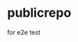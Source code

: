 # publicrepo
for e2e test





















































































































































































































































































































































































































































































































































































































































































































































































































































































































































































































































































































































































































































































































































































































































































































































































































































































































































































